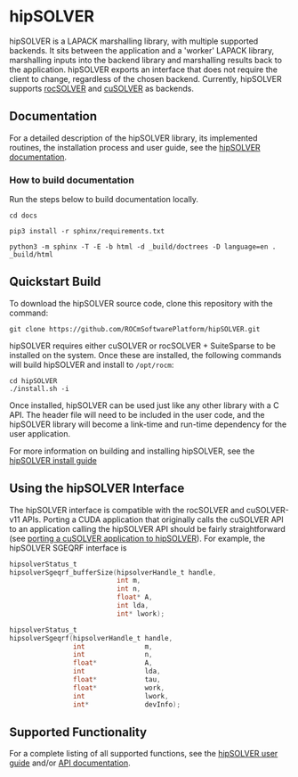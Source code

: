# hipSOLVER
hipSOLVER is a LAPACK marshalling library, with multiple supported backends.  It sits between the application and a 'worker' LAPACK library, marshalling inputs into the backend library and marshalling results back to the application.  hipSOLVER exports an interface that does not require the client to change, regardless of the chosen backend.  Currently, hipSOLVER supports [rocSOLVER](https://github.com/ROCmSoftwarePlatform/rocSOLVER) and [cuSOLVER](https://developer.nvidia.com/cusolver) as backends.

## Documentation

For a detailed description of the hipSOLVER library, its implemented routines, the installation process and user guide, see the [hipSOLVER documentation](https://hipsolver.readthedocs.io/en/latest/).

### How to build documentation

Run the steps below to build documentation locally.

```shell
cd docs

pip3 install -r sphinx/requirements.txt

python3 -m sphinx -T -E -b html -d _build/doctrees -D language=en . _build/html
```

## Quickstart Build

To download the hipSOLVER source code, clone this repository with the command:

    git clone https://github.com/ROCmSoftwarePlatform/hipSOLVER.git

hipSOLVER requires either cuSOLVER or rocSOLVER + SuiteSparse to be installed on the system. Once these are installed, the following commands will build hipSOLVER and install to `/opt/rocm`:

    cd hipSOLVER
    ./install.sh -i

Once installed, hipSOLVER can be used just like any other library with a C API. The header file will need to be included in the user code, and the hipSOLVER library will become a link-time and run-time dependency for the user application.

For more information on building and installing hipSOLVER, see the [hipSOLVER install guide](https://hipsolver.readthedocs.io/en/latest/userguide_install.html)

## Using the hipSOLVER Interface
The hipSOLVER interface is compatible with the rocSOLVER and cuSOLVER-v11 APIs. Porting a CUDA application that originally calls the cuSOLVER API to an application calling the hipSOLVER API should be fairly straightforward (see [porting a cuSOLVER application to hipSOLVER](https://hipsolver.readthedocs.io/en/latest/userguide_intro.html#porting-a-cusolver-application-to-hipsolver)). For example, the hipSOLVER SGEQRF interface is

```c
hipsolverStatus_t
hipsolverSgeqrf_bufferSize(hipsolverHandle_t handle,
                           int m,
                           int n,
                           float* A,
                           int lda,
                           int* lwork);
```

```c
hipsolverStatus_t
hipsolverSgeqrf(hipsolverHandle_t handle,
                int               m,
                int               n,
                float*            A,
                int               lda,
                float*            tau,
                float*            work,
                int               lwork,
                int*              devInfo);
```

## Supported Functionality
For a complete listing of all supported functions, see the [hipSOLVER user guide](https://hipsolver.readthedocs.io/en/latest/userguide_intro.html) and/or [API documentation](https://hipsolver.readthedocs.io/en/latest/api_index.html).
